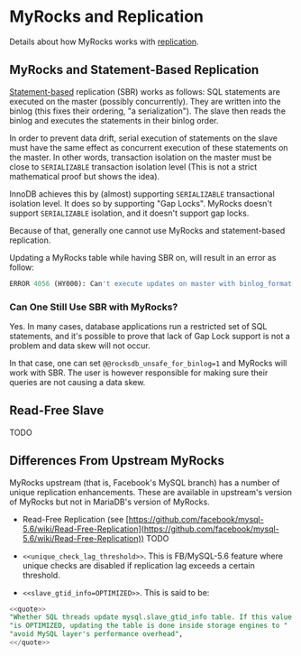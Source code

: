 # MyRocks and Replication

Details about how MyRocks works with [replication](/kb/en/high-availability-performance-tuning-mariadb-replication/).

## MyRocks and Statement-Based Replication

[Statement-based](/kb/en/binary-log-formats/#statement-based) replication (SBR) works as follows: SQL statements are executed on the master (possibly concurrently). They are written into the binlog  (this fixes their ordering, "a serialization"). The slave then reads the binlog and executes the statements in their binlog order.

In order to prevent data drift, serial execution of statements on the slave must have the same effect as concurrent execution of these statements on the master. In other words, transaction isolation on the master must be close to `SERIALIZABLE` transaction isolation level (This is not a strict mathematical proof but shows the idea).

InnoDB achieves this by (almost) supporting `SERIALIZABLE` transactional isolation level.  It does so by supporting  "Gap Locks". MyRocks doesn't support `SERIALIZABLE` isolation, and it doesn't support gap locks.

Because of that, generally one cannot use MyRocks and statement-based replication.

Updating a MyRocks table while having SBR on, will result in an error as follow:

```sql
ERROR 4056 (HY000): Can't execute updates on master with binlog_format != ROW.
```

### Can One Still Use SBR with MyRocks?

Yes. In many cases, database applications run a restricted set of SQL statements, and it's possible to prove that lack of Gap Lock support is not a problem and data skew will not occur.

In that case, one can set `@@rocksdb_unsafe_for_binlog=1`  and MyRocks will work with SBR. The user is however responsible for making sure their queries are not causing a data skew.

## Read-Free Slave

TODO

## Differences From Upstream MyRocks

MyRocks upstream (that is, Facebook's MySQL branch) has a number of unique replication enhancements. These are available in upstream's version of MyRocks but not in MariaDB's version of MyRocks.

- Read-Free Replication (see [https://github.com/facebook/mysql-5.6/wiki/Read-Free-Replication](https://github.com/facebook/mysql-5.6/wiki/Read-Free-Replication)) TODO

- <code class="unknown_macro">&lt;&lt;<span class="macro_name">unique</span><span class="macro_arg_string">_check_lag_threshold</span>&gt;&gt;</code>. This is FB/MySQL-5.6 feature where unique checks are disabled if replication lag exceeds a certain threshold.
- <code class="unknown_macro">&lt;&lt;<span class="macro_name">slave</span><span class="macro_arg_string">_gtid_info=OPTIMIZED</span>&gt;&gt;</code>. This is said to be:

```sql
<<quote>>
"Whether SQL threads update mysql.slave_gtid_info table. If this value "
"is OPTIMIZED, updating the table is done inside storage engines to "
"avoid MySQL layer's performance overhead",
<</quote>>
```